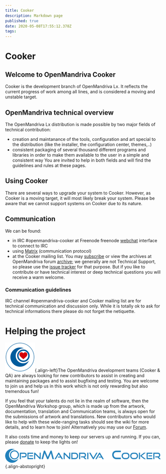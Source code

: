 ```yaml
---
title: Cooker
description: Markdown page
published: true
date: 2020-05-08T17:55:12.378Z
tags: 
---
```


# Cooker

## Welcome to OpenMandriva Cooker

Cooker is the development branch of OpenMandriva Lx. It reflects the current progress of work among all lines, and is considered a moving and unstable target.

## OpenMandriva technical overview
The OpenMandriva Lx distribution is made possible by two major fields of technical contribution: 
- creation and maintanance of the tools, configuration and art special to the distribution (like the installer, the configuration center, themes,..)
- consistent packaging of several thousand different programs and libraries in order to make them available to the user in a simple and consistent way
You are invited to help in both fields and will find the guidelines and rules at these pages. 

## Using Cooker
There are several ways to upgrade your system to Cooker. However, as Cooker is a moving target, it will most likely break your system. Please be aware that we cannot support systems on Cooker due to its nature. 

## Communication
We can be found:
- in IRC #openmandriva-cooker at Freenode
  freenode [webchat](http://webchat.freenode.net/?nick=chwido_fan&channels=%23openmandriva-cooker) interface to connect to IRC
- using [Matrix](/doc/chat-faq) (communication protocol)
- at the Cooker mailing list. You may [subscribe](https://www.openmandriva.org/lists) or view the archives at OpenMandriva forum [archive](https://forum.openmandriva.org/c/en/cooker);
we generally are not Technical Support, so please use the [issue tracker](https://issues.openmandriva.org/) for that purpose. But if you like to contribute or have technical interest or deep technical questions you will receive a warm welcome.

### Communication guidelines
IRC channel #openmandriva-cooker and Cooker mailing list are for technical communication and discussion only. While it is totally ok to ask for technical informations there please do not forget the netiquette.



# Helping the project
![om-donate.svg](/images/om-donate.svg){.align-left}The OpenMandriva development teams (Cooker & QA) are always looking for new contributors to assist in creating and maintaining packages and to assist bugfixing and testing. You are welcome to join us and help us in this work which is not only rewarding but also tremendous fun!

If you feel that your talents do not lie in the realm of software, then the OpenMandriva Workshop group, which is made up from the artwork, documentation, translation and Communication teams, is always open for the submissions of artwork and translations. New contributors who would like to help with these wide-ranging tasks should see the wiki for more details, and to learn how to join! Alternatively you may use our [Forum](http://forum.openmandriva.org/).

It also costs time and money to keep our servers up and running. If you can, please [donate](https://www.openmandriva.org/donate) to keep the lights on! 

![header-tr-cooker.png](/assets/header-tr-cooker.png){.align-abstopright}